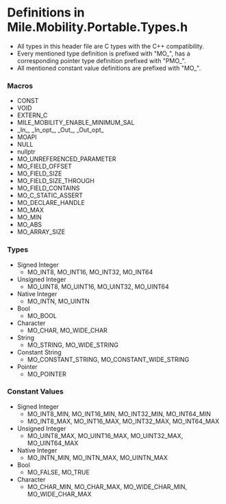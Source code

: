 ﻿# Definitions in Mile.Mobility.Portable.Types.h

- All types in this header file are C types with the C++ compatibility.
- Every mentioned type definition is prefixed with "MO_", has a corresponding
  pointer type definition prefixed with "PMO_".
- All mentioned constant value definitions are prefixed with "MO_".

### Macros

- CONST
- VOID
- EXTERN_C
- MILE_MOBILITY_ENABLE_MINIMUM_SAL
- \_In\_, \_In\_opt\_, \_Out\_, \_Out\_opt\_
- MOAPI
- NULL
- nullptr
- MO_UNREFERENCED_PARAMETER
- MO_FIELD_OFFSET
- MO_FIELD_SIZE
- MO_FIELD_SIZE_THROUGH
- MO_FIELD_CONTAINS
- MO_C_STATIC_ASSERT
- MO_DECLARE_HANDLE
- MO_MAX
- MO_MIN
- MO_ABS
- MO_ARRAY_SIZE

### Types

- Signed Integer
  - MO_INT8, MO_INT16, MO_INT32, MO_INT64
- Unsigned Integer
  - MO_UINT8, MO_UINT16, MO_UINT32, MO_UINT64
- Native Integer
  - MO_INTN, MO_UINTN
- Bool
  - MO_BOOL
- Character 
  - MO_CHAR, MO_WIDE_CHAR
- String
  - MO_STRING, MO_WIDE_STRING
- Constant String
  - MO_CONSTANT_STRING, MO_CONSTANT_WIDE_STRING
- Pointer
  - MO_POINTER

### Constant Values

- Signed Integer 
  - MO_INT8_MIN, MO_INT16_MIN, MO_INT32_MIN, MO_INT64_MIN
  - MO_INT8_MAX, MO_INT16_MAX, MO_INT32_MAX, MO_INT64_MAX
- Unsigned Integer
  - MO_UINT8_MAX, MO_UINT16_MAX, MO_UINT32_MAX, MO_UINT64_MAX
- Native Integer
  - MO_INTN_MIN, MO_INTN_MAX, MO_UINTN_MAX
- Bool
  - MO_FALSE, MO_TRUE
- Character 
  - MO_CHAR_MIN, MO_CHAR_MAX, MO_WIDE_CHAR_MIN, MO_WIDE_CHAR_MAX
